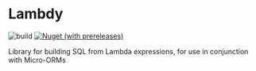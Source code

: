 # Lambdy
![build](https://github.com/vladimirbelyayev/Lambdy/actions/workflows/build-main.yml/badge.svg)
[![Nuget (with prereleases)](https://img.shields.io/nuget/vpre/lambdy?label=Nuget)](https://www.nuget.org/packages/Lambdy)

Library for building SQL from Lambda expressions, for use in conjunction with Micro-ORMs
